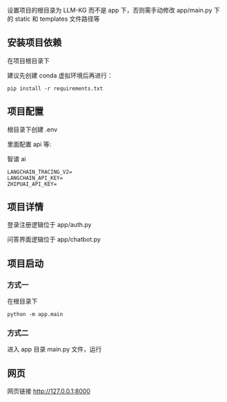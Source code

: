 设置项目的根目录为 LLM-KG 而不是 app 下，否则需手动修改 app/main.py 下的 static 和 templates 文件路径等

## 安装项目依赖

在项目根目录下

建议先创建 conda 虚拟环境后再进行：

```shell
pip install -r requirements.txt
```

## 项目配置
根目录下创建 .env

里面配置 api 等:

智谱 ai
```
LANGCHAIN_TRACING_V2=
LANGCHAIN_API_KEY=
ZHIPUAI_API_KEY=
```

## 项目详情
登录注册逻辑位于 app/auth.py

问答界面逻辑位于 app/chatbot.py

## 项目启动

### 方式一

在根目录下

```shell
python -m app.main
```

### 方式二

进入 app 目录 main.py 文件，运行 

## 网页

网页链接  http://127.0.0.1:8000 